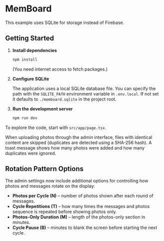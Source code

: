 # MemBoard

This example uses SQLite for storage instead of Firebase.

## Getting Started

1. **Install dependencies**
   ```bash
   npm install
   ```
   (You need internet access to fetch packages.)

2. **Configure SQLite**

   The application uses a local SQLite database file. You can specify the path
   with the `SQLITE_PATH` environment variable in `.env.local`. If not set it
   defaults to `./memboard.sqlite` in the project root.

3. **Run the development server**
   ```bash
   npm run dev
   ```

To explore the code, start with `src/app/page.tsx`.

When uploading photos through the admin interface, files with identical content
are skipped (duplicates are detected using a SHA-256 hash). A toast message
shows how many photos were added and how many duplicates were ignored.

## Rotation Pattern Options

The admin settings now include additional options for controlling how photos
and messages rotate on the display:

- **Photos per Cycle (N)** – number of photos shown after each round of messages.
- **Cycle Repetitions (T)** – how many times the messages and photos sequence
  is repeated before showing photos only.
- **Photos-Only Duration (M)** – length of the photos-only section in minutes.
- **Cycle Pause (B)** – minutes to blank the screen before starting the next
  cycle.
